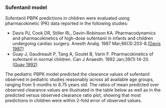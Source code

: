 ### Sufentanil model

Sufentanil PBPK predictions in children were evaluated using pharmacokinetic (PK) data reported in the following studies: 

- Davis PJ, Cook DR, Stiller RL, Davin-Robinson KA. Pharmacodynamics and pharmacokinetics of high-dose sufentanil in infants and children undergoing cardiac surgery. Anesth Analg. 1987 Mar;66(3):203-8.[[Davis 1987](#5-references)]
- Guay J, Gaudreault P, Tang A, Goulet B, Varin F. Pharmacokinetics of sufentanil in normal children. Can J Anaesth. 1992 Jan;39(1):14-20.[[Guay 1992](#5-references)]

The pediatric PBPK model predicted the clearance values of sufentanil observed in pediatric studies reasonably across all available age groups, ranging from 5 months to 8.75 years old. The ratios of mean predicted over observed clearance values are illustrated in the table below as well as in the predicted versus observed clearance ratio plot, showing that most predictions in children were within 2-fold error of observed values.

